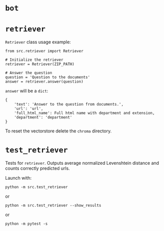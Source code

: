# `bot`

# `retriever`

`Retriever` class usage example:
```
from src.retriever import Retriever

# Initialize the retriever
retriever = Retriever(ZIP_PATH)

# Answer the question
question = 'Question to the documents'
answer = retriever.answer(question)
```
`answer` will be a `dict`:
```
{
    'text': 'Answer to the question from documents.',
    'url': 'url',
    'full_html_name': Full html name with department and extension,
    'department': 'department'
}
```
To reset the vectorstore delete the `chroma` directory.

# `test_retriever`
Tests for `retriever`. Outputs average normalized Levenshtein distance and counts correctly predicted urls.

Launch with:
```
python -m src.test_retriever
```
or
```
python -m src.test_retriever --show_results
```
or
```
python -m pytest -s
```
